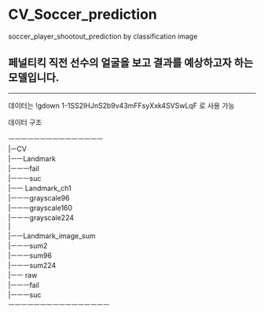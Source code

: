 # CV_Soccer_prediction
soccer_player_shootout_prediction  by classification image


## 페널티킥 직전 선수의 얼굴을 보고 결과를 예상하고자 하는 모델입니다. 

----
데이터는 !gdown 1-1SS2IHJnS2b9v43mFFsyXxk4SVSwLqF 로 사용 가능 

데이터 구조

ㅡㅡㅡㅡㅡㅡㅡㅡㅡㅡㅡㅡㅡㅡㅡ  
|ㅡCV  
|ㅡㅡLandmark  
|ㅡㅡㅡfail  
|ㅡㅡㅡsuc  
|ㅡㅡ Landmark_ch1  
|ㅡㅡㅡgrayscale96  
|ㅡㅡㅡgrayscale160  
|ㅡㅡㅡgrayscale224  
|  
|ㅡㅡLandmark_image_sum  
|ㅡㅡㅡsum2  
|ㅡㅡㅡsum96  
|ㅡㅡㅡsum224  
|ㅡㅡ raw  
|ㅡㅡㅡfail  
|ㅡㅡㅡsuc  
ㅡㅡㅡㅡㅡㅡㅡㅡㅡㅡㅡㅡㅡㅡㅡㅡ  
